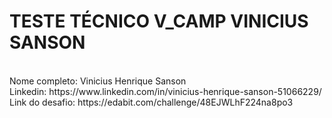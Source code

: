 <h1>TESTE TÉCNICO V_CAMP VINICIUS SANSON</h1>
<br>
Nome completo: Vinicius Henrique Sanson<br>
Linkedin: https://www.linkedin.com/in/vinicius-henrique-sanson-51066229/
Link do desafio: https://edabit.com/challenge/48EJWLhF224na8po3


